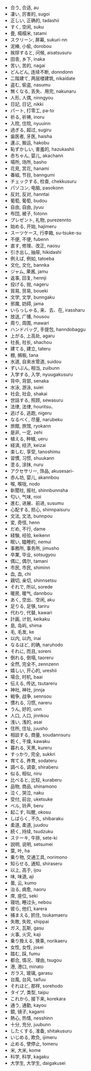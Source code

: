 - 合う, 合适, au
- 凄い, 厉害的, sugoi
- 正しい, 正确的, tadashii
- すく, 空闲, suku
- 畳, 榻榻米, tatami
- スクリーン, 屏幕, sukuri-nn
- 泥棒, 小偷, dorobou
- 挨拶すると, 问候, aisatsusuru
- 田舎, 乡下, inaka
- 苦い, 苦的, nagai
- どんどん, 连续不断, donndonn
- 二階建て, 两层楼建筑, nikaidate
- 盗む, 偷盗, nasumu
- 無くなる, 丢失、用完, nakunaru
- 人形, 人偶, ninngyou
- 日記, 日记, nikki
- パート, 打零工, pa-to
- 祈る, 祈祷, inoru
- 入院, 住院, nyuuinn
- 過ぎる, 超过, sugiru
- 歯医者, 牙医, haisha
- 運ぶ, 搬运, hakobu
- 恥ずかしい, 害羞的, hazukashii
- 赤ちゃん, 婴儿, akachann
- 場所, 场所, basho
- 花見, 赏花, hanami
- 番組, 节目, banngumi
- チェックする, 检查, chekkusuru
- パソコン, 电脑, pasokonn
- 反対, 反对, hanntai
- 葡萄, 葡萄, budou
- 自由, 自由, jiyuu
- 布団, 被子, fotonn
- プレゼント, 礼物, purezennto
- 始める, 开始, hajimeru
- スーツケース, 行李箱, su-tsuke-su
- 不便, 不便, fubenn
- 直す, 修理、改正, naosu
- 引き出し, 抽屉, hikidashi
- 例えば, 例如, tatoeba
- 文化, 文化, bannka
- ジャム, 果酱, jamu
- 返事, 回复, hennji
- 投げる, 抛, nageru
- 貿易, 贸易, boueki
- 文学, 文学, bunngaku
- 邪魔, 妨碍, jama
- いらっしゃる, 来、去、在, irassharu
- 放送, 广播, housou
- 周り, 周围, mawari
- ハンドバッグ, 手提包, hanndobaggu
- 上がる, 上高处, agaru
- 社長, 社长, shachou
- 建てる, 建立, tateru
- 棚, 搁板, tana
- 水道, 自来水管道, suidou
- ずいぶん, 相当, zuibunn
- 入学する, 入学, nyuugakusuru
- 背中, 背部, senaka
- 水泳, 游泳, suiei
- 社会, 社会, shakai
- 世話する, 照顾, sewasuru
- 法律, 法律, houritsu、
- 逃げる, 逃跑, nigeru
- なるべく, 尽量, narubeku
- 旅館, 旅馆, ryokann
- 是非, 一定, zehi
- 植える, 种植, ueru
- 経済, 经济, keizai
- 楽しむ, 享受, tanoshimu
- 習慣, 习惯, shuukann
- 塗る, 涂抹, nuru
- アクセサリー, 饰品, akusesari-
- 赤ん坊, 婴儿, akannbou
- 喉, 喉咙, nodo
- 新聞社, 报社, shinnbunnsha
- 匂い, 气味, nioi
- 進む, 进展、前进, susumu
- 心配する, 担心, shinnpaisuru
- 文法, 文法, bunnpou
- 変, 奇怪, henn
- だめ, 不行, dame
- 経験, 经验, keikenn
- 眠い, 瞌睡的, nemui
- 事務所, 事务所, jimusho
- 卒業, 毕业, sotsugyou
- 偶に, 偶尔, tamani
- 市民, 市民, shiminn
- 血, 血, chi
- 親切, 亲切, shinnsetsu
- それで, 所以, sorede
- 暖房, 暖气, dannbou
- あく, 空出、空闲, aku
- 足りる, 足够, tariru
- 代わり, 代替, kawari
- 計画, 计划, keikaku
- 島, 岛屿, shima
- 毛, 毛发, ke
- 以内, 以内, inai
- なるほど, 的确, naruhodo
- それに, 而且, soreni
- 倒れる, 倒塌, taoreru
- 全然, 完全不, zennzenn
- 嬉しい, 开心的, ureshii
- 場合, 时机, baai
- 伝える, 传达, tsutareru
- 神社, 神社, jinnja
- 戦争, 战争, sennsou
- 慣れる, 习惯, nareru
- うん, 好的, unn
- 人口, 人口, jinnkou
- 浅い, 浅的, asai
- 住所, 住址, juusho
- 相談する, 商量, soudannsuru
- 乾く, 干燥, kawaku
- 暮れる, 天黑, kureru
- すっかり, 完全, sukkri
- 育てる, 养育, sodateru
- 調べる, 调查, shiraberu
- 似る, 相似, niru
- 比べると, 比较, kuraberu
- 品物, 商品, shinamono
- 泣く, 哭泣, naku
- 受付, 前台, uketsuke
- ベル, 铃声, beru
- 起こす, 叫醒, okosu
- しばらく, 不久, shibaraku
- 柔道, 柔道, juudou
- 続く, 持续, tsudzuku
- ステーキ, 牛排, sete-ki
- 説明, 说明, setsumei
- 葉, 叶, ha
- 乗り物, 交通工具, norimono
- 知らせる, 通知, shiraseru
- 以上, 高于, ijou
- 味, 味道, aji
- 曇, 云, kumo
- 治る, 病愈, naoru
- 席, 座位, seki
- 寝坊, 睡过头, nebou
- 彼ら, 他们, karera
- 捕まえる, 抓住, tsukamaeru
- 失敗, 失败, shippai
- ガス, 瓦斯, gasu
- 火事, 火灾, kaji
- 乗り換える, 换乘, norikaeru
- 女性, 女性, josei
- 踏む, 踩, fumu
- 都合, 情况、理由, tsugou
- 港, 港口, minato
- ガラス, 玻璃, garasu
- 台風, 台风, taifuu
- それほど, 那样, sorehodo
- タイプ, 类型, taipu
- これから, 接下来, korekara
- 通う, 通勤, kayou
- 鏡, 镜子, kagami
- 熱心, 热情, nesshinn
- 十分, 充分, juubunn
- したくする, 准备, shitakusuru
- いじめる, 欺负, ijimeru
- 止める, 使停止, tomeru
- 米, 大米, kome
- 科学, 科学, kagaku
- 大学生, 大学生, daigakusei














